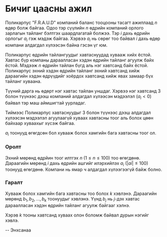 Бичиг цаасны ажил
=================
Поликарпус "F.R.A.U.D" компаний баланс тооцооны тасагт ажиллаад $n$ өдөр болж
байгаа. Одоо тэр сүүлийн $n$ өдрийн компаний орлого зарлагын тайланг бэлтгэх
шаардлагатай болжээ. Тэр $i$ дахь өдрийн орлогыг $a_i$ гэж мэдэж байгаа. Хэрвээ
$a_i$ нь сөрөг тоо байвал $i$ дахь өдөр компани алдагдал хүлээсэн байна гэсэн үг
юм.

Поликарпус өдрийн тайлангуудыг хавтаснуудад хувааж хийх ёстой. Хавтас бүр компаны дараалласан хэдэн өдрийн тайланг агуулж байх ёстой. Мэдээж $n$ өдрийн тайлан бүгд аль нэг хавтсанд байх ёстой. Поликарпус эхний хэдэн өдрийн тайланг эхний хавтсанд хийж дараагийн хэдэн өдрүүдийг хоёрдох хавтсанд хийж явах замаар бүх тайланг хуваана.

Түүний дарга нь өдөрт нэг хавтас тайлан уншдаг. Хэрвээ нэг хавтсанд 3 болон түүнээс дээш компаний алдагдал хүлээсэн мэдээлэл ($a_i < 0$) байвал тэр маш аймшигтай уурладаг.

Тиймээс Поликарпус хавтаснуудыг 3 болон түүнээс дээш алдагдал хүлээсэн мэдээлэл агуулаагүй хуваах хавтасны тоог аль болох цөөн байхаар хуваахыг хүсэж байгаа.

$a_i$ тоонууд өгөгдсөн бол хувааж болох хамгийн бага хавтасны тоог ол.


### Оролт
Эхний мөрөнд өдрйин тоог илтгэх $n$ ($1 ≤ n ≤ 100$) тоо өгөгдөнө.
Дараагийн мөрөнд $i$ дахь өдрийн ашгийг илэрхийлэх $a_i$ ($|ai| ≤ 100$) тоонууд өгөгдөнө. Компани нь ямар ч алдагдал хүлээгээгүй байж болно.


### Гаралт
Хувааж болох хамгийн бага хавтасны тоо болох $k$ хэвлэнэ. Дараагийн мөрөнд $b_1, b_2, ..., b_k$ тоонуудыг хэвлэнэ. Үүнд $b_j$ нь $j$-дэх хавтас дараалласан хэдэн өдрийн тайланг агуулж байгааг хэлнэ.

Хэрэв $k$ тооны хавтсанд хуваах олон боломж байвал дурын нэгийг хэвлэ.

-- Энхсанаа
